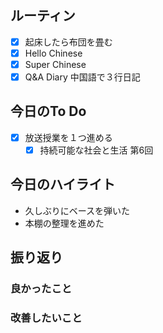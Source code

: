 ## ルーティン
- [x] 起床したら布団を畳む
- [x] Hello Chinese
- [x] Super Chinese
- [x] Q&A Diary 中国語で３行日記
## 今日のTo Do
- [x] 放送授業を１つ進める
	- [x] 持続可能な社会と生活 第6回
## 今日のハイライト
- 久しぶりにベースを弾いた
- 本棚の整理を進めた
## 振り返り
### 良かったこと
### 改善したいこと
